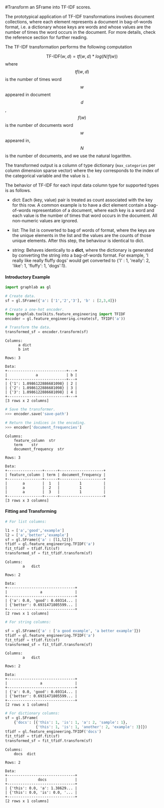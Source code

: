 #Transform an SFrame into TF-IDF scores.

The prototypical application of TF-IDF transformations involves
document collections, where each element represents a document in
bag-of-words format, i.e. a dictionary whose keys are words and whose
values are the number of times the word occurs in the document. For more
details, check the reference section for further reading.

The TF-IDF transformation performs the following computation

$$
    \mbox{TF-IDF}(w, d) = tf(w, d) * log(N / f(w))
$$
where $$tf(w, d)$$ is the number of times word $$w$$ appeared in
document $$d$$, $$f(w)$$ is the number of documents word $$w$$
appeared in, $$N$$ is the number of documents, and we use the
natural logarithm.

The transformed output is a column of type dictionary
(`max_categories` per column dimension sparse vector) where the key
corresponds to the index of the categorical variable and the value is `1`.

The behavior of TF-IDF for each input data column type for supported types
is as follows.


- dict: Each (key, value) pair is treated as count associated with
  the key for this row. A common example is to have a dict
  element contain a bag-of-words representation of a document,
  where each key is a word and each value is the number of times
  that word occurs in the document. All non-numeric values are
  ignored.

- list: The list is converted to bag of words of format, where the keys
  are the unique elements in the list and the values are the
  counts of those unique elements. After this step, the behaviour
  is identical to dict.

- string: Behaves identically to a **dict**, where the dictionary is
  generated by converting the string into a bag-of-words
  format. For example, 'I really like really fluffy dogs'
   would get converted to {'I' : 1, 'really': 2, 'like': 1,
   'fluffy': 1, 'dogs':1}.

#### Introductory Example

```python
import graphlab as gl

# Create data.
sf = gl.SFrame({'a': ['1','2','3'], 'b' : [2,3,4]})

# Create a one-hot encoder.
from graphlab.toolkits.feature_engineering import TFIDF
encoder = gl.feature_engineering.create(sf, TFIDF('a'))

# Transform the data.
transformed_sf = encoder.transform(sf)
```
```no-highlight
Columns:
      a dict
      b int

Rows: 3

Data:
+---------------------------+---+
|             a             | b |
+---------------------------+---+
| {'1': 1.0986122886681098} | 2 |
| {'2': 1.0986122886681098} | 3 |
| {'3': 1.0986122886681098} | 4 |
+---------------------------+---+
[3 rows x 2 columns]
```
```python
# Save the transformer.
>>> encoder.save('save-path')

# Return the indices in the encoding.
>>> encoder['document_frequencies']
```
```no-highlight
Columns:
    feature_column  str
    term    str
    document_frequency  str

Rows: 3

Data:
+----------------+------+--------------------+
| feature_column | term | document_frequency |
+----------------+------+--------------------+
|       a        |  1   |         1          |
|       a        |  2   |         1          |
|       a        |  3   |         1          |
+----------------+------+--------------------+
[3 rows x 3 columns]

```

#### Fitting and Transforming

```python
# For list columns:

l1 = ['a','good','example']
l2 = ['a','better','example']
sf = gl.SFrame({'a' : [l1,l2]})
tfidf = gl.feature_engineering.TFIDF('a')
fit_tfidf = tfidf.fit(sf)
transformed_sf = fit_tfidf.transform(sf)
```
```no-highlight
Columns:
        a   dict

Rows: 2

Data:
+-------------------------------+
|               a               |
+-------------------------------+
| {'a': 0.0, 'good': 0.69314... |
| {'better': 0.6931471805599... |
+-------------------------------+
[2 rows x 1 columns]
```
```python
# For string columns:

sf = gl.SFrame({'a' : ['a good example', 'a better example']})
tfidf = gl.feature_engineering.TFIDF('a')
fit_tfidf = tfidf.fit(sf)
transformed_sf = fit_tfidf.transform(sf)
```
```no-highlight
Columns:
        a   dict

Rows: 2

Data:
+-------------------------------+
|               a               |
+-------------------------------+
| {'a': 0.0, 'good': 0.69314... |
| {'better': 0.6931471805599... |
+-------------------------------+
[2 rows x 1 columns]
```
```python
# For dictionary columns:
sf = gl.SFrame(
    {'docs': [{'this': 1, 'is': 1, 'a': 2, 'sample': 1},
              {'this': 1, 'is': 1, 'another': 2, 'example': 3}]})
tfidf = gl.feature_engineering.TFIDF('docs')
fit_tfidf = tfidf.fit(sf)
transformed_sf = fit_tfidf.transform(sf)
```
```no-highlight
Columns:
    docs  dict

Rows: 2

Data:
+-------------------------------+
|              docs             |
+-------------------------------+
| {'this': 0.0, 'a': 1.38629... |
| {'this': 0.0, 'is': 0.0, '... |
+-------------------------------+
[2 rows x 1 columns]
```
